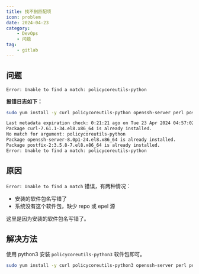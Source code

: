 ```yaml
---
title: 找不到匹配项
icon: problem
date: 2024-04-23
category: 
    - DevOps
    - 问题
tag:
    - gitlab
---
```


## 问题

`Error: Unable to find a match: policycoreutils-python`

**报错日志如下：**

```bash
sudo yum install -y curl policycoreutils-python openssh-server perl postfix

Last metadata expiration check: 0:21:21 ago on Tue 23 Apr 2024 04:57:02 PM CST.
Package curl-7.61.1-34.el8.x86_64 is already installed.
No match for argument: policycoreutils-python
Package openssh-server-8.0p1-24.el8.x86_64 is already installed.
Package postfix-2:3.5.8-7.el8.x86_64 is already installed.
Error: Unable to find a match: policycoreutils-python
```

## 原因

`Error: Unable to find a match` 错误，有两种情况：

- 安装的软件包名写错了
- 系统没有这个软件包，缺少 repo 或 epel 源

这里是因为安装的软件包名写错了。

## 解决方法

使用 python3 安装 `policycoreutils-python3` 软件包即可。

```bash
sudo yum install -y curl policycoreutils-python3 openssh-server perl postfix
```
